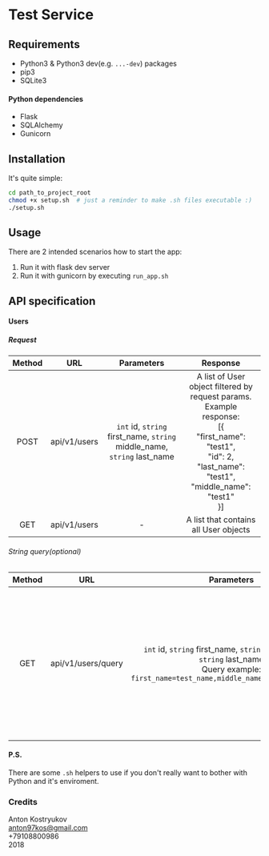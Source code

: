 # Test Service

## Requirements

* Python3 & Python3 dev(e.g. `...-dev`) packages
* pip3
* SQLite3

#### Python dependencies
* Flask
* SQLAlchemy
* Gunicorn

## Installation
It's quite simple:
```bash
cd path_to_project_root
chmod +x setup.sh  # just a reminder to make .sh files executable :)
./setup.sh

```

## Usage
There are 2 intended scenarios how to start the app:
1. Run it with flask dev server
2. Run it with gunicorn by executing `run_app.sh`

## API specification

#### Users

##### Request

| Method |     URL    |              Parameters                                                | Response |
|:------:|:----------:|:----------------------------------------------------------------------:|:--------:|
|  POST  |api/v1/users|`int` id, `string` first_name, `string` middle_name, `string` last_name | A list of User object filtered by request params.<br>Example response: <br>[{<br>"first_name": "test1", <br>"id": 2, <br>"last_name": "test1", <br>"middle_name": "test1"<br>}]|
| GET    |api/v1/users| -                                                                      | A list that contains all User objects                                                                                                                                          |

###### String query(optional)

| Method |     URL    |              Parameters                                                | Response |
|:------:|:----------:|:----------------------------------------------------------------------:|:--------:|
|  GET   |api/v1/users/query|`int` id, `string` first_name, `string` middle_name, `string` last_name <br> Query example: `first_name=test_name,middle_name=test_middle_name`| A list of User object filtered by query params.<br>Example response: <br>[{<br>"first_name": "test1", <br>"id": 2, <br>"last_name": "test1", <br>"middle_name": "test1"<br>}]|

#### P.S.
There are some `.sh` helpers to use if you don't really want to bother with Python and it's enviroment.
### Credits
Anton Kostryukov<br>anton97kos@gmail.com<br>+79108800986<br>2018